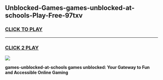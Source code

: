 
## Unblocked-Games-games-unblocked-at-schools-Play-Free-97txv
<h3>
<a href="https://premium76.site?title=games-unblocked-at-schools&ref=09A">CLICK TO PLAY</a></h3>
<hr>

<h3>
<a href="https://premium76.site?title=games-unblocked-at-schools&ref=09A">CLICK 2 PLAY</a>
  
</h3>

<a href="https://premium76.site?title=games-unblocked-at-schools&ref=09A"><img src="https://clearcache.store/games.png"></a>


**games-unblocked-at-schools games unblocked: Your Gateway to Fun and Accessible Online Gaming**
